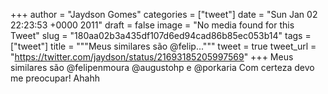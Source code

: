 
+++
author = "Jaydson Gomes"
categories = ["tweet"]
date = "Sun Jan 02 22:23:53 +0000 2011"
draft = false
image = "No media found for this Tweet"
slug = "180aa02b3a435df107d6ed94cad86b85ec053b14"
tags = ["tweet"]
title = """Meus similares são @felip..."""
tweet = true
tweet_url = "https://twitter.com/jaydson/status/21693185205997569"
+++
Meus similares são @felipenmoura @augustohp e @porkaria Com certeza devo me preocupar! Ahahh
